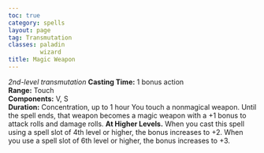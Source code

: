 ```yaml
---
toc: true
category: spells
layout: page
tag: Transmutation
classes: paladin
         wizard
title: Magic Weapon 
---
```

_2nd-level transmutation_ 
**Casting Time:** 1 bonus action    
**Range:** Touch    
**Components:** V, S    
**Duration:** Concentration, up to 1 hour 
You touch a nonmagical weapon. Until the spell ends, that weapon becomes a magic weapon with a +1 bonus to attack rolls and damage rolls. 
**At Higher Levels.** When you cast this spell using a spell slot of 4th level or higher, the bonus increases to +2. When you use a spell slot of 6th level or higher, the bonus increases to +3. 